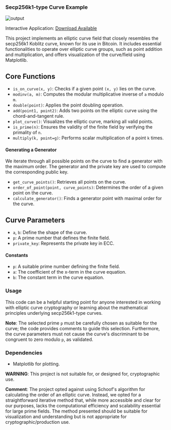### Secp256k1-type Curve Example

![output](https://github.com/jacksonjost/easysecp256k1/blob/692d08804f237d7cfa9d2c9bc1d4e9202b7e1333/output2.png)


Interactive Application: [Download Available](https://github.com/jacksonjost/easysecp256k1/releases/tag/Windows)

This project implements an elliptic curve field that closely resembles the secp256k1 Koblitz curve, known for its use in Bitcoin. It includes essential functionalities to operate over elliptic curve groups, such as point addition and multiplication, and offers visualization of the curve/field using Matplotlib.

## Core Functions
- `is_on_curve(x, y)`: Checks if a given point `(x, y)` lies on the curve.
- `modinv(a, m)`: Computes the modular multiplicative inverse of `a` modulo `m`.
- `double(point)`: Applies the point doubling operation.
- `add(point1, point2)`: Adds two points on the elliptic curve using the chord-and-tangent rule.
- `plot_curve()`: Visualizes the elliptic curve, marking all valid points.
- `is_prime(n)`: Ensures the validity of the finite field by verifying the primality of `n`.
- `multiply(k, point=g)`: Performs scalar multiplication of a point `k` times.

#### Generating a Generator
We iterate through all possible points on the curve to find a generator with the maximum order. The generator and the private key are used to compute the corresponding public key.
- `get_curve_points()`: Retrieves all points on the curve.
- `order_of_point(point, curve_points)`: Determines the order of a given point on the curve.
- `calculate_generator()`: Finds a generator point with maximal order for the curve.

## Curve Parameters
- `a`, `b`: Define the shape of the curve.
- `p`: A prime number that defines the finite field.
- `private_key`: Represents the private key in ECC.

#### Constants
- `p`: A suitable prime number defining the finite field.
- `a`: The coefficient of the x-term in the curve equation.
- `b`: The constant term in the curve equation.

### Usage
This code can be a helpful starting point for anyone interested in working with elliptic curve cryptography or learning about the mathematical principles underlying secp256k1-type curves.

**Note**: The selected prime `p` must be carefully chosen as suitable for the curve; the code provides comments to guide this selection. Furthermore, the curve parameters must not cause the curve's discriminant to be congruent to zero modulo `p`, as validated.

### Dependencies
- Matplotlib for plotting.

**WARNING**: This project is not suitable for, or designed for, cryptographic use.

**Comment**: The project opted against using Schoof's algorithm for calculating the order of an elliptic curve. Instead, we opted for a straightforward iterative method that, while more accessible and clear for our purposes, lacks the computational efficiency and scalability essential for large prime fields. The method presented should be suitable for visualization and understanding but is not appropriate for cryptographic/production use.
